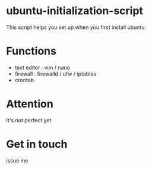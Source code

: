 # ubuntu-initialization-script
This script helps you set up when you first install ubuntu.

# Functions

- text editor : vim / nano
- firewall : firewalld / ufw / iptables
- crontab

# Attention

It's not perfect yet.

# Get in touch

issue me
